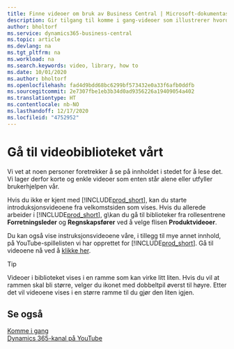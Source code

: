 ```yaml
---
title: Finne videoer om bruk av Business Central | Microsoft-dokumentasjon
description: Gir tilgang til komme i gang-videoer som illustrerer hvordan du kan utføre vanlige oppgaver.
author: bholtorf
ms.service: dynamics365-business-central
ms.topic: article
ms.devlang: na
ms.tgt_pltfrm: na
ms.workload: na
ms.search.keywords: video, library, how to
ms.date: 10/01/2020
ms.author: bholtorf
ms.openlocfilehash: fad4d9bdd68bc6299bf573432e0a33f6afb0ddfb
ms.sourcegitcommit: 2e7307fbe1eb3b34d0ad9356226a19409054a402
ms.translationtype: HT
ms.contentlocale: nb-NO
ms.lasthandoff: 12/17/2020
ms.locfileid: "4752952"
---
```

# <a name="visit-our-video-library"></a>Gå til videobiblioteket vårt

Vi vet at noen personer foretrekker å se på innholdet i stedet for å lese det. Vi lager derfor korte og enkle videoer som enten står alene eller utfyller brukerhjelpen vår.  

Hvis du ikke er kjent med [!INCLUDE[prod_short](includes/prod_short.md)], kan du starte introduksjonsvideoene fra velkomstsiden som vises. Hvis du allerede arbeider i [!INCLUDE[prod_short](includes/prod_short.md)], g\kan du gå til biblioteker fra rollesentrene **Forretningsleder** og **Regnskapsfører** ved å velge flisen **Produktvideoer**.  

Du kan også vise instruksjonsvideoene våre, i tillegg til mye annet innhold, på YouTube-spillelisten vi har opprettet for [!INCLUDE[prod_short](includes/prod_short.md)]. Gå til videoene nå ved å [klikke her](https://go.microsoft.com/fwlink/?linkid=851533).

> [!Tip]  
> Videoer i biblioteket vises i en ramme som kan virke litt liten. Hvis du vil at rammen skal bli større, velger du ikonet med dobbeltpil øverst til høyre. Etter det vil videoene vises i en større ramme til du gjør den liten igjen.

## <a name="see-also"></a>Se også

[Komme i gang](product-get-started.md)  
[Dynamics 365-kanal på YouTube](https://www.youtube.com/channel/UCJGCg4rB3QSs8y_1FquelBQ)  
